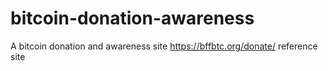 # bitcoin-donation-awareness
A bitcoin donation and awareness site
https://bffbtc.org/donate/ reference site
